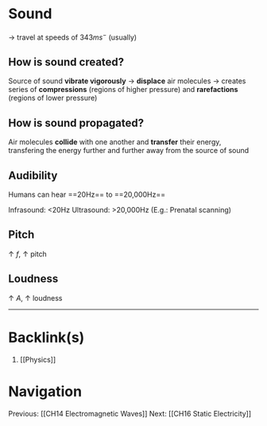 # Sound
-> travel at speeds of $343ms^-$ (usually)
## How is sound created?
Source of sound **vibrate vigorously** -> **displace** air molecules -> creates series of **compressions** (regions of higher pressure) and **rarefactions** (regions of lower pressure)

## How is sound propagated?
Air molecules **collide** with one another and **transfer** their energy, transfering the energy further and further away from the source of sound

## Audibility
Humans can hear ==20Hz== to ==20,000Hz==

Infrasound: <20Hz
Ultrasound: >20,000Hz (E.g.: Prenatal scanning)

## Pitch
$\uparrow$ $f$, $\uparrow$ pitch

## Loudness
$\uparrow$ $A$, $\uparrow$ loudness

---
# Backlink(s)
1. [[Physics]]

# Navigation
Previous: [[CH14 Electromagnetic Waves]]
Next: [[CH16 Static Electricity]]